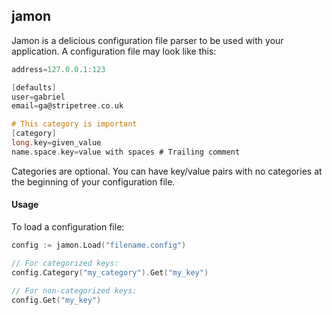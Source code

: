 ## jamon 

Jamon is a delicious configuration file parser to be used with your application. A configuration file may look like this:

```objectivec
address=127.0.0.1:123

[defaults]
user=gabriel
email=ga@stripetree.co.uk

# This category is important
[category]
long.key=given_value
name.space.key=value with spaces # Trailing comment
```

Categories are optional. You can have key/value pairs with no categories at the beginning of your configuration file.

#### Usage

To load a configuration file:

```go
config := jamon.Load("filename.config")

// For categorized keys:
config.Category("my_category").Get("my_key")

// For non-categorized keys:
config.Get("my_key")
```
